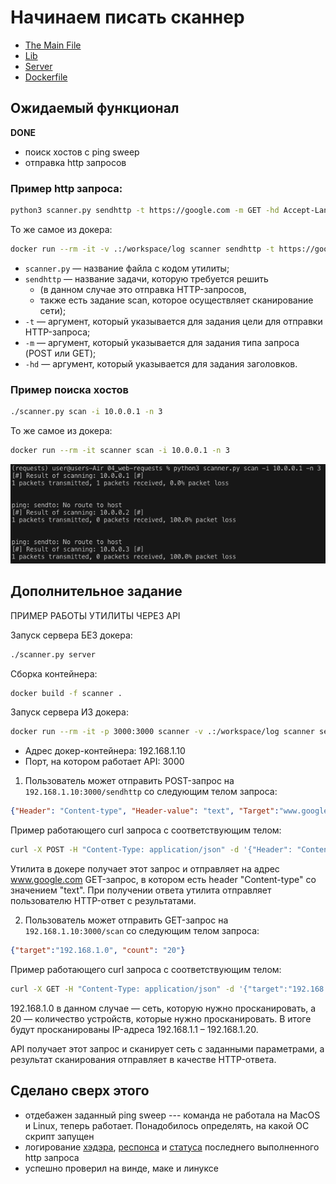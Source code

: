 # Начинаем писать сканнер

- [The Main File](scanner.py)
- [Lib](./app/lib.py)
- [Server](./app/server.py)
- [Dockerfile](Dockerfile)

## Ожидаемый функционал

**DONE**

- поиск хостов с ping sweep
- отправка http запросов

### Пример http запроса:

```bash
python3 scanner.py sendhttp -t https://google.com -m GET -hd Accept-Language:ru
```

То же самое из докера:
```bash
docker run --rm -it -v .:/workspace/log scanner sendhttp -t https://google.com -m GET -hd Accept-Language:ru
```

- `scanner.py` — название файла с кодом утилиты;
- `sendhttp` — название задачи, которую требуется решить
  - (в данном случае это отправка HTTP-запросов,
  - также есть задание scan, которое осуществляет сканирование сети);
- `-t` — аргумент, который указывается для задания цели для отправки HTTP-запроса;
- `-m` — аргумент, который указывается для задания типа запроса (POST или GET);
- `-hd` — аргумент, который указывается для задания заголовков.

### Пример поиска хостов

```bash
./scanner.py scan -i 10.0.0.1 -n 3
```

То же самое из докера:
```bash
docker run --rm -it scanner scan -i 10.0.0.1 -n 3
```

![](ping-sweep.png)

## Дополнительное задание

ПРИМЕР РАБОТЫ УТИЛИТЫ ЧЕРЕЗ API

Запуск сервера БЕЗ докера:
```bash
./scanner.py server
```

Сборка контейнера:
```bash
docker build -f scanner .
```

Запуск сервера ИЗ докера:
```bash
docker run --rm -it -p 3000:3000 scanner -v .:/workspace/log scanner server
```

- Адрес докер-контейнера: 192.168.1.10
- Порт, на котором работает API: 3000

1. Пользователь может отправить POST-запрос на `192.168.1.10:3000/sendhttp` со следующим телом запроса:

```json
{"Header": "Content-type", "Header-value": "text", "Target":"www.google.com", "Method": "GET"}
```

Пример работающего curl запроса с соответствующим телом:

```bash
curl -X POST -H "Content-Type: application/json" -d '{"Header": "Content-type", "Header-value": "text", "Target":"www.google.com", "Method": "GET"}' http://localhost:3000/sendhttp
```

Утилита в докере получает этот запрос и отправляет на адрес www.google.com GET-запрос, в котором есть header "Content-type" со значением "text". При получении ответа утилита отправляет пользователю HTTP-ответ с результатами.

2. Пользователь может отправить GET-запрос на `192.168.1.10:3000/scan` со следующим телом запроса:

```json
{"target":"192.168.1.0", "count": "20"}
```

Пример работающего curl запроса с соответствующим телом:

```bash
curl -X GET -H "Content-Type: application/json" -d '{"target":"192.168.1.0", "count": "20"}' http://localhost:3000/scan
```

192.168.1.0 в данном случае — сеть, которую нужно просканировать, а 20 — количество устройств, которые нужно просканировать. В итоге будут просканированы IP-адреса 192.168.1.1 – 192.168.1.20.

API получает этот запрос и сканирует сеть с заданными параметрами, а результат сканирования отправляет в качестве HTTP-ответа.

## Сделано сверх этого

- отдебажен заданный ping sweep --- команда не работала на MacOS и Linux, теперь работает. Понадобилось определять, на какой ОС скрипт запущен
- логирование [хэдэра](headers.json), [респонса](response.html) и [статуса](status.txt) последнего выполненного http запроса
- успешно проверил на винде, маке и линуксе
